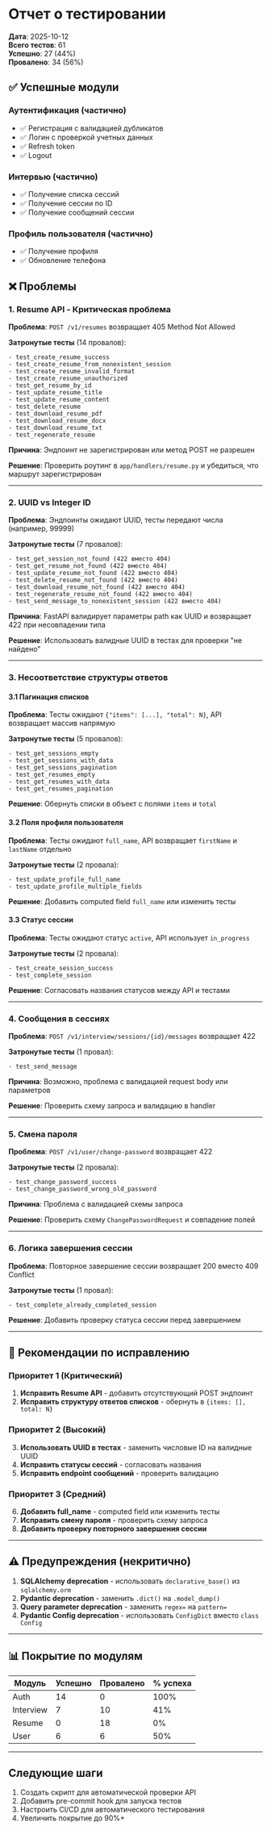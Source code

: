 # Отчет о тестировании

**Дата**: 2025-10-12  
**Всего тестов**: 61  
**Успешно**: 27 (44%)  
**Провалено**: 34 (56%)

## ✅ Успешные модули

### Аутентификация (частично)

-   ✅ Регистрация с валидацией дубликатов
-   ✅ Логин с проверкой учетных данных
-   ✅ Refresh token
-   ✅ Logout

### Интервью (частично)

-   ✅ Получение списка сессий
-   ✅ Получение сессии по ID
-   ✅ Получение сообщений сессии

### Профиль пользователя (частично)

-   ✅ Получение профиля
-   ✅ Обновление телефона

## ❌ Проблемы

### 1. Resume API - Критическая проблема

**Проблема**: `POST /v1/resumes` возвращает 405 Method Not Allowed

**Затронутые тесты** (14 провалов):

```
- test_create_resume_success
- test_create_resume_from_nonexistent_session
- test_create_resume_invalid_format
- test_create_resume_unauthorized
- test_get_resume_by_id
- test_update_resume_title
- test_update_resume_content
- test_delete_resume
- test_download_resume_pdf
- test_download_resume_docx
- test_download_resume_txt
- test_regenerate_resume
```

**Причина**: Эндпоинт не зарегистрирован или метод POST не разрешен

**Решение**: Проверить роутинг в `app/handlers/resume.py` и убедиться, что маршрут зарегистрирован

---

### 2. UUID vs Integer ID

**Проблема**: Эндпоинты ожидают UUID, тесты передают числа (например, 99999)

**Затронутые тесты** (7 провалов):

```
- test_get_session_not_found (422 вместо 404)
- test_get_resume_not_found (422 вместо 404)
- test_update_resume_not_found (422 вместо 404)
- test_delete_resume_not_found (422 вместо 404)
- test_download_resume_not_found (422 вместо 404)
- test_regenerate_resume_not_found (422 вместо 404)
- test_send_message_to_nonexistent_session (422 вместо 404)
```

**Причина**: FastAPI валидирует параметры path как UUID и возвращает 422 при несовпадении типа

**Решение**: Использовать валидные UUID в тестах для проверки "не найдено"

---

### 3. Несоответствие структуры ответов

#### 3.1 Пагинация списков

**Проблема**: Тесты ожидают `{"items": [...], "total": N}`, API возвращает массив напрямую

**Затронутые тесты** (5 провалов):

```
- test_get_sessions_empty
- test_get_sessions_with_data
- test_get_sessions_pagination
- test_get_resumes_empty
- test_get_resumes_with_data
- test_get_resumes_pagination
```

**Решение**: Обернуть списки в объект с полями `items` и `total`

#### 3.2 Поля профиля пользователя

**Проблема**: Тесты ожидают `full_name`, API возвращает `firstName` и `lastName` отдельно

**Затронутые тесты** (2 провала):

```
- test_update_profile_full_name
- test_update_profile_multiple_fields
```

**Решение**: Добавить computed field `full_name` или изменить тесты

#### 3.3 Статус сессии

**Проблема**: Тесты ожидают статус `active`, API использует `in_progress`

**Затронутые тесты** (2 провала):

```
- test_create_session_success
- test_complete_session
```

**Решение**: Согласовать названия статусов между API и тестами

---

### 4. Сообщения в сессиях

**Проблема**: `POST /v1/interview/sessions/{id}/messages` возвращает 422

**Затронутые тесты** (1 провал):

```
- test_send_message
```

**Причина**: Возможно, проблема с валидацией request body или параметров

**Решение**: Проверить схему запроса и валидацию в handler

---

### 5. Смена пароля

**Проблема**: `POST /v1/user/change-password` возвращает 422

**Затронутые тесты** (2 провала):

```
- test_change_password_success
- test_change_password_wrong_old_password
```

**Причина**: Проблема с валидацией схемы запроса

**Решение**: Проверить схему `ChangePasswordRequest` и совпадение полей

---

### 6. Логика завершения сессии

**Проблема**: Повторное завершение сессии возвращает 200 вместо 409 Conflict

**Затронутые тесты** (1 провал):

```
- test_complete_already_completed_session
```

**Решение**: Добавить проверку статуса сессии перед завершением

---

## 🔧 Рекомендации по исправлению

### Приоритет 1 (Критический)

1. **Исправить Resume API** - добавить отсутствующий POST эндпоинт
2. **Исправить структуру ответов списков** - обернуть в `{items: [], total: N}`

### Приоритет 2 (Высокий)

3. **Использовать UUID в тестах** - заменить числовые ID на валидные UUID
4. **Исправить статусы сессий** - согласовать названия
5. **Исправить endpoint сообщений** - проверить валидацию

### Приоритет 3 (Средний)

6. **Добавить full_name** - computed field или изменить тесты
7. **Исправить смену пароля** - проверить схему запроса
8. **Добавить проверку повторного завершения сессии**

---

## ⚠️ Предупреждения (некритично)

1. **SQLAlchemy deprecation** - использовать `declarative_base()` из `sqlalchemy.orm`
2. **Pydantic deprecation** - заменить `.dict()` на `.model_dump()`
3. **Query parameter deprecation** - заменить `regex=` на `pattern=`
4. **Pydantic Config deprecation** - использовать `ConfigDict` вместо `class Config`

---

## 📊 Покрытие по модулям

| Модуль    | Успешно | Провалено | % успеха |
| --------- | ------- | --------- | -------- |
| Auth      | 14      | 0         | 100%     |
| Interview | 7       | 10        | 41%      |
| Resume    | 0       | 18        | 0%       |
| User      | 6       | 6         | 50%      |

---

## Следующие шаги

1. Создать скрипт для автоматической проверки API
2. Добавить pre-commit hook для запуска тестов
3. Настроить CI/CD для автоматического тестирования
4. Увеличить покрытие до 90%+
